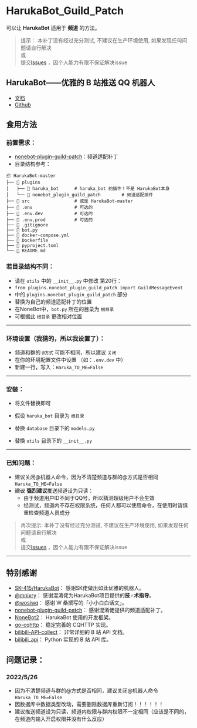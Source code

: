 # HarukaBot_Guild_Patch
可以让 **HarukaBot** 适用于 **频道** 的方法。

> 提示： 本补丁没有经过充分测试, 不建议在生产环境使用, 如果发现任何问题请自行解决  
> 或  
> 提交[Issues](https://github.com/17TheWord/HarukaBot_Guild_Patch/issues/new) ，因个人能力有限不保证解决issue


## HarukaBot——优雅的 B 站推送 QQ 机器人
- [文档]((https://haruka-bot.sk415.icu))
- [Github](https://github.com/SK-415/HarukaBot)

## 食用方法
### 前置需求：  
  - [nonebot-plugin-guild-patch](https://github.com/mnixry/nonebot-plugin-guild-patch)：频道适配补丁
  - 目录结构参考：
```
📦 HarukaBot-master
├── 📂 plugins
│   ├── 📂 haruka_bot      # haruka_bot 的插件！不是 HarukaBot本身 
│   └── 📂 nonebot_plugin_guild_patch        # 频道适配插件
├── 📂 src                 # 或是 HarukaBot-master
├── 📜 .env                # 可选的
├── 📜 .env.dev            # 可选的
├── 📜 .env.prod           # 可选的
├── 📜 .gitignore
├── 📜 bot.py
├── 📜 docker-compose.yml
├── 📜 Dockerfile
├── 📜 pyproject.toml
└── 📜 README.md
```
### 若目录结构不同：
- 请在 `utils` 中的 `__init__.py` 中修改 第20行：  
- `from plugins.nonebot_plugin_guild_patch import GuildMessageEvent`  
- 中的 `plugins.nonebot_plugin_guild_patch` 部分  
- 替换为自己的频道适配补丁的位置  
- 在NoneBot中，`bot.py` 所在的目录为 `根目录`  
- 可根据此 `根目录` 更改相对位置
---
### 环境设置（我猜的，所以我设置了）：  
  - 频道和群的 `@方式` 可能不相同，所以建议 `关闭`  
  - 在你的环境配置文件中设置 （如：`.env.dev` 中）  
  - 新建一行，写入：`Haruka_TO_ME=False`
---
### 安装：
- 将文件替换即可  
- 假设 `haruka_bot` 目录为 `根目录`


- 替换 `database` 目录下的 `models.py`  
- 替换 `utils` 目录下的 `__init__.py`
---
### 已知问题：
- 建议关闭@机器人命令，因为不清楚频道与群的@方式是否相同 `Haruka_TO_ME=False`
- ~~建议~~ **强烈建议**推送频道设为只读：
  - 由于频道用户ID不同于QQ号，所以猜测超级用户不会生效
  - 经测试，频道内不存在权限系统，任何人都可以使用命令，在使用时请慎重检查频道人员成分
> 再次提示: 本补丁没有经过充分测试, 不建议在生产环境使用, 如果发现任何问题请自行解决  
> 或  
> 提交[Issues](https://github.com/17TheWord/HarukaBot_Guild_Patch/issues/new) ，因个人能力有限不保证解决issue
---
## 特别感谢

- [SK-415/HarukaBot](https://github.com/SK-415/HarukaBot)： 感谢SK佬做出如此优雅的机器人。
- [@mnixry](https://github.com/mnixry)： 感谢混淆佬为HarukaBot项目提供的**技♂术指导**。
- [@wosiwq](https://github.com/wosiwq)： 感谢 W 桑撰写的「小小白白话文」。
- [nonebot-plugin-guild-patch](https://github.com/mnixry/nonebot-plugin-guild-patch)： 感谢混淆佬提供的频道适配补丁。
- [NoneBot2](https://github.com/nonebot/nonebot2)： HarukaBot 使用的开发框架。
- [go-cqhttp](https://github.com/Mrs4s/go-cqhttp)： 稳定完善的 CQHTTP 实现。
- [bilibili-API-collect](https://github.com/SocialSisterYi/bilibili-API-collect)： 非常详细的 B 站 API 文档。
- [bilibili_api](https://github.com/Passkou/bilibili_api)： Python 实现的 B 站 API 库。

## 问题记录：
### 2022/5/26
- 因为不清楚频道与群的@方式是否相同，建议关闭@机器人命令 `Haruka_TO_ME=False`
- 因数据库中数据类型改动，需要删除数据库重新订阅！！！！！！
- 建议推送频道设为只读，频道内权限与群内权限不一定相同（应该是不同的，在频道内输入开启权限并没有什么反应）

